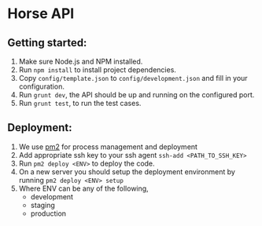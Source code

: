 # Horse API

Getting started:
---
1. Make sure Node.js and NPM installed.
2. Run `npm install` to install project dependencies.
3. Copy `config/template.json` to `config/development.json` and fill in your configuration.
4. Run `grunt dev`, the API should be up and running on the configured port.
5. Run `grunt test`, to run the test cases.

Deployment:
---
1. We use [pm2](https://www.npmjs.com/package/pm2) for process management and deployment
2. Add appropriate ssh key to your ssh agent `ssh-add <PATH_TO_SSH_KEY>`
3. Run `pm2 deploy <ENV>` to deploy the code.
4. On a new server you should setup the deployment environment by running `pm2 deploy <ENV> setup`
5. Where ENV can be any of the following,
    * development
    * staging
    * production 